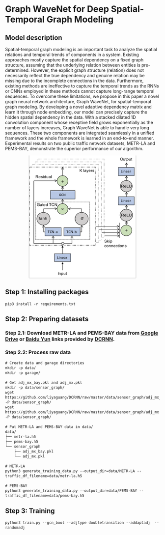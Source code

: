 # Graph WaveNet for Deep Spatial-Temporal Graph Modeling

## Model description

Spatial-temporal graph modeling is an important task to analyze the spatial relations and temporal trends of components in a system. Existing approaches mostly capture the spatial dependency on a fixed graph structure, assuming that the underlying relation between entities is pre-determined. However, the explicit graph structure (relation) does not necessarily reflect the true dependency and genuine relation may be missing due to the incomplete connections in the data. Furthermore, existing methods are ineffective to capture the temporal trends as the RNNs or CNNs employed in these methods cannot capture long-range temporal sequences. To overcome these limitations, we propose in this paper a novel graph neural network architecture, Graph WaveNet, for spatial-temporal graph modeling. By developing a novel adaptive dependency matrix and learn it through node embedding, our model can precisely capture the hidden spatial dependency in the data. With a stacked dilated 1D convolution component whose receptive field grows exponentially as the number of layers increases, Graph WaveNet is able to handle very long sequences. These two components are integrated seamlessly in a unified framework and the whole framework is learned in an end-to-end manner. Experimental results on two public traffic network datasets, METR-LA and PEMS-BAY, demonstrate the superior performance of our algorithm.

<p align="center">
  <img width="350" height="400" src=./fig/model.png>
</p>

## Step 1: Installing packages

```shell
pip3 install -r requirements.txt
```


## Step 2: Preparing datasets

### Step 2.1: Download METR-LA and PEMS-BAY data from [Google Drive](https://drive.google.com/open?id=10FOTa6HXPqX8Pf5WRoRwcFnW9BrNZEIX) or [Baidu Yun](https://pan.baidu.com/s/14Yy9isAIZYdU__OYEQGa_g) links provided by [DCRNN](https://github.com/liyaguang/DCRNN).

### Step 2.2: Process raw data 

```shell
# Create data and garage directories
mkdir -p data/
mkdir -p garage/

# Get adj_mx_bay.pkl and adj_mx.pkl
mkdir -p data/sensor_graph/
wget https://github.com/liyaguang/DCRNN/raw/master/data/sensor_graph/adj_mx_bay.pkl -P data/sensor_graph/
wget https://github.com/liyaguang/DCRNN/raw/master/data/sensor_graph/adj_mx.pkl -P data/sensor_graph/

# Put METR-LA and PEMS-BAY data in data/
data/
├── metr-la.h5
├── pems-bay.h5
└── sensor_graph
    ├── adj_mx_bay.pkl
    └── adj_mx.pkl

# METR-LA
python3 generate_training_data.py --output_dir=data/METR-LA --traffic_df_filename=data/metr-la.h5

# PEMS-BAY
python3 generate_training_data.py --output_dir=data/PEMS-BAY --traffic_df_filename=data/pems-bay.h5

```

## Step 3: Training

```shell
python3 train.py --gcn_bool --adjtype doubletransition --addaptadj  --randomadj
```

